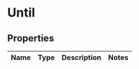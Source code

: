 # Until

## Properties
Name | Type | Description | Notes
------------ | ------------- | ------------- | -------------
